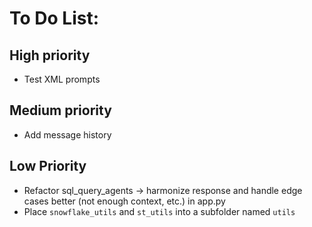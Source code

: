 # To Do List: 

## High priority 
- Test XML prompts

## Medium priority
- Add message history

## Low Priority 
- Refactor sql_query_agents -> harmonize response and handle edge cases better (not enough context, etc.) in app.py
- Place `snowflake_utils` and `st_utils` into a subfolder named `utils`